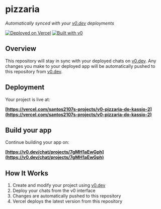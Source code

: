 # pizzaria

*Automatically synced with your [v0.dev](https://v0.dev) deployments*

[![Deployed on Vercel](https://img.shields.io/badge/Deployed%20on-Vercel-black?style=for-the-badge&logo=vercel)](https://vercel.com/santos2107s-projects/v0-pizzaria-do-kassio-2)
[![Built with v0](https://img.shields.io/badge/Built%20with-v0.dev-black?style=for-the-badge)](https://v0.dev/chat/projects/7gMH1aEwGph)

## Overview

This repository will stay in sync with your deployed chats on [v0.dev](https://v0.dev).
Any changes you make to your deployed app will be automatically pushed to this repository from [v0.dev](https://v0.dev).

## Deployment

Your project is live at:

**[https://vercel.com/santos2107s-projects/v0-pizzaria-do-kassio-2](https://vercel.com/santos2107s-projects/v0-pizzaria-do-kassio-2)**

## Build your app

Continue building your app on:

**[https://v0.dev/chat/projects/7gMH1aEwGph](https://v0.dev/chat/projects/7gMH1aEwGph)**

## How It Works

1. Create and modify your project using [v0.dev](https://v0.dev)
2. Deploy your chats from the v0 interface
3. Changes are automatically pushed to this repository
4. Vercel deploys the latest version from this repository
